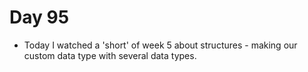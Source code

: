 # Day 95

- Today I watched a 'short' of week 5 about structures - making our custom data type with several data types.